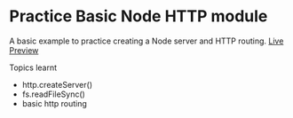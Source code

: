 # Practice Basic Node HTTP module

A basic example to practice creating a Node server and HTTP routing.
[Live Preview](https://replit.com/@norphel/odin-basic-informational-site)

Topics learnt

- http.createServer()
- fs.readFileSync()
- basic http routing
